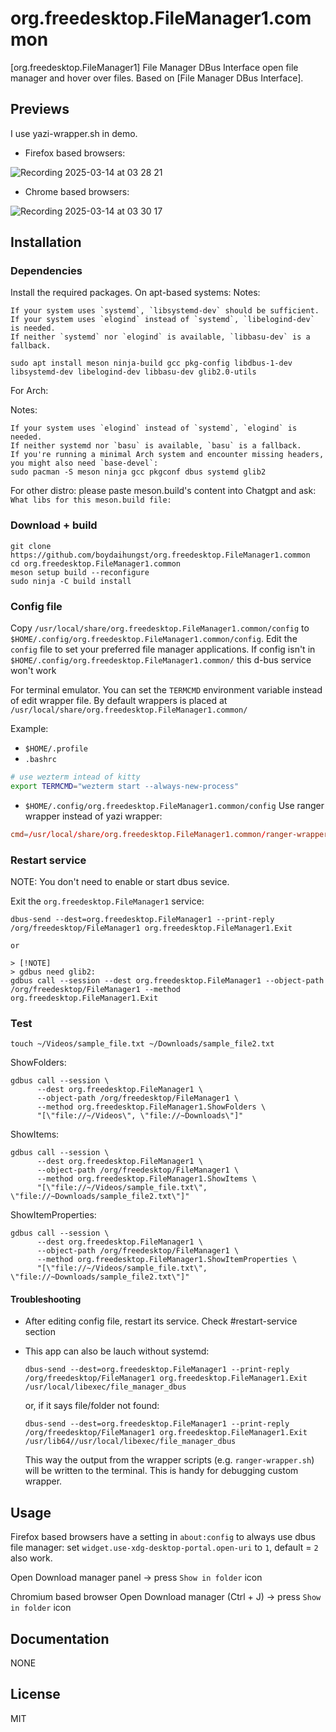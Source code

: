 # org.freedesktop.FileManager1.common

[org.freedesktop.FileManager1] File Manager DBus Interface open file manager and hover over files.
Based on [File Manager DBus Interface].

## Previews

I use yazi-wrapper.sh in demo.

- Firefox based browsers:

![Recording 2025-03-14 at 03 28 21](https://github.com/user-attachments/assets/f8e78078-ffe6-4fc3-834b-57fe64f54cae)

- Chrome based browsers:

![Recording 2025-03-14 at 03 30 17](https://github.com/user-attachments/assets/095aeb4c-4b92-4a41-a90e-6c0b2b96c3cc)

## Installation

### Dependencies

Install the required packages. On apt-based systems:
Notes:

    If your system uses `systemd`, `libsystemd-dev` should be sufficient.
    If your system uses `elogind` instead of `systemd`, `libelogind-dev` is needed.
    If neither `systemd` nor `elogind` is available, `libbasu-dev` is a fallback.

    sudo apt install meson ninja-build gcc pkg-config libdbus-1-dev libsystemd-dev libelogind-dev libbasu-dev glib2.0-utils

For Arch:

Notes:

    If your system uses `elogind` instead of `systemd`, `elogind` is needed.
    If neither systemd nor `basu` is available, `basu` is a fallback.
    If you're running a minimal Arch system and encounter missing headers, you might also need `base-devel`:
    sudo pacman -S meson ninja gcc pkgconf dbus systemd glib2

For other distro: please paste meson.build's content into Chatgpt and ask: `What libs for this meson.build file: `

### Download + build

    git clone https://github.com/boydaihungst/org.freedesktop.FileManager1.common
    cd org.freedesktop.FileManager1.common
    meson setup build --reconfigure
    sudo ninja -C build install

### Config file

Copy `/usr/local/share/org.freedesktop.FileManager1.common/config` to `$HOME/.config/org.freedesktop.FileManager1.common/config`.
Edit the `config` file to set your preferred file manager applications.
If config isn't in `$HOME/.config/org.freedesktop.FileManager1.common/` this d-bus service won't work

For terminal emulator. You can set the `TERMCMD` environment variable instead of edit wrapper file. By default wrappers
is placed at `/usr/local/share/org.freedesktop.FileManager1.common/`

Example:

- `$HOME/.profile`
- `.bashrc`

```sh
# use wezterm intead of kitty
export TERMCMD="wezterm start --always-new-process"
```

- `$HOME/.config/org.freedesktop.FileManager1.common/config`
  Use ranger wrapper instead of yazi wrapper:

```conf
cmd=/usr/local/share/org.freedesktop.FileManager1.common/ranger-wrapper.sh
```

### Restart service

NOTE: You don't need to enable or start dbus sevice.

Exit the `org.freedesktop.FileManager1` service:

    dbus-send --dest=org.freedesktop.FileManager1 --print-reply /org/freedesktop/FileManager1 org.freedesktop.FileManager1.Exit

    or

    > [!NOTE]
    > gdbus need glib2:
    gdbus call --session --dest org.freedesktop.FileManager1 --object-path /org/freedesktop/FileManager1 --method org.freedesktop.FileManager1.Exit

### Test

    touch ~/Videos/sample_file.txt ~/Downloads/sample_file2.txt

ShowFolders:

    gdbus call --session \
          --dest org.freedesktop.FileManager1 \
          --object-path /org/freedesktop/FileManager1 \
          --method org.freedesktop.FileManager1.ShowFolders \
          "[\"file://~/Videos\", \"file://~Downloads\"]"

ShowItems:

    gdbus call --session \
          --dest org.freedesktop.FileManager1 \
          --object-path /org/freedesktop/FileManager1 \
          --method org.freedesktop.FileManager1.ShowItems \
          "[\"file://~/Videos/sample_file.txt\", \"file://~Downloads/sample_file2.txt\"]"

ShowItemProperties:

    gdbus call --session \
          --dest org.freedesktop.FileManager1 \
          --object-path /org/freedesktop/FileManager1 \
          --method org.freedesktop.FileManager1.ShowItemProperties \
          "[\"file://~/Videos/sample_file.txt\", \"file://~Downloads/sample_file2.txt\"]"

#### Troubleshooting

- After editing config file, restart its service. Check #restart-service section

- This app can also be lauch without systemd:

      dbus-send --dest=org.freedesktop.FileManager1 --print-reply /org/freedesktop/FileManager1 org.freedesktop.FileManager1.Exit
      /usr/local/libexec/file_manager_dbus

  or, if it says file/folder not found:

      dbus-send --dest=org.freedesktop.FileManager1 --print-reply /org/freedesktop/FileManager1 org.freedesktop.FileManager1.Exit
      /usr/lib64//usr/local/libexec/file_manager_dbus

  This way the output from the wrapper scripts (e.g. `ranger-wrapper.sh`) will be written to the terminal. This is handy for debugging custom wrapper.

## Usage

Firefox based browsers have a setting in `about:config` to always use dbus file manager: set `widget.use-xdg-desktop-portal.open-uri` to `1`, default = `2` also work.

Open Download manager panel -> press `Show in folder` icon

Chromium based browser Open Download manager (Ctrl + J) -> press `Show in folder` icon

## Documentation

NONE

## License

MIT
